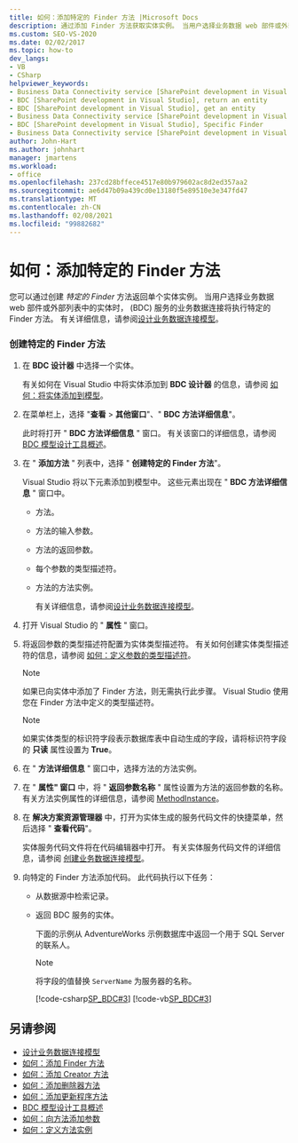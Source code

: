 ```yaml
---
title: 如何：添加特定的 Finder 方法 |Microsoft Docs
description: 通过添加 Finder 方法获取实体实例。 当用户选择业务数据 web 部件或外部列表中的实体时，BDC 服务将调用方法。
ms.custom: SEO-VS-2020
ms.date: 02/02/2017
ms.topic: how-to
dev_langs:
- VB
- CSharp
helpviewer_keywords:
- Business Data Connectivity service [SharePoint development in Visual Studio], Specific Finder
- BDC [SharePoint development in Visual Studio], return an entity
- BDC [SharePoint development in Visual Studio], get an entity
- Business Data Connectivity service [SharePoint development in Visual Studio], return an entity
- BDC [SharePoint development in Visual Studio], Specific Finder
- Business Data Connectivity service [SharePoint development in Visual Studio], get an entity
author: John-Hart
ms.author: johnhart
manager: jmartens
ms.workload:
- office
ms.openlocfilehash: 237cd28bffece4517e80b979602ac8d2ed357aa2
ms.sourcegitcommit: ae6d47b09a439cd0e13180f5e89510e3e347fd47
ms.translationtype: MT
ms.contentlocale: zh-CN
ms.lasthandoff: 02/08/2021
ms.locfileid: "99882682"
---
```

# <a name="how-to-add-a-specific-finder-method"></a>如何：添加特定的 Finder 方法
  您可以通过创建 *特定的 Finder* 方法返回单个实体实例。 当用户选择业务数据 web 部件或外部列表中的实体时， (BDC) 服务的业务数据连接将执行特定的 Finder 方法。 有关详细信息，请参阅[设计业务数据连接模型](../sharepoint/designing-a-business-data-connectivity-model.md)。

### <a name="to-create-a-specific-finder-method"></a>创建特定的 Finder 方法

1. 在 **BDC 设计器** 中选择一个实体。

    有关如何在 Visual Studio 中将实体添加到 **BDC 设计器** 的信息，请参阅 [如何：将实体添加到模型](../sharepoint/how-to-add-an-entity-to-a-model.md)。

2. 在菜单栏上，选择 "**查看**  >  **其他窗口**"、" **BDC 方法详细信息**"。

    此时将打开 " **BDC 方法详细信息** " 窗口。 有关该窗口的详细信息，请参阅 [BDC 模型设计工具概述](../sharepoint/bdc-model-design-tools-overview.md)。

3. 在 " **添加方法** " 列表中，选择 " **创建特定的 Finder 方法**"。

    Visual Studio 将以下元素添加到模型中。 这些元素出现在 " **BDC 方法详细信息** " 窗口中。

   - 方法。

   - 方法的输入参数。

   - 方法的返回参数。

   - 每个参数的类型描述符。

   - 方法的方法实例。

     有关详细信息，请参阅[设计业务数据连接模型](../sharepoint/designing-a-business-data-connectivity-model.md)。

4. 打开 Visual Studio 的 " **属性** " 窗口。

5. 将返回参数的类型描述符配置为实体类型描述符。 有关如何创建实体类型描述符的信息，请参阅 [如何：定义参数的类型描述符](../sharepoint/how-to-define-the-type-descriptor-of-a-parameter.md)。

   > [!NOTE]
   > 如果已向实体中添加了 Finder 方法，则无需执行此步骤。 Visual Studio 使用您在 Finder 方法中定义的类型描述符。

   > [!NOTE]
   > 如果实体类型的标识符字段表示数据库表中自动生成的字段，请将标识符字段的 **只读** 属性设置为 **True**。

6. 在 " **方法详细信息** " 窗口中，选择方法的方法实例。

7. 在 " **属性" 窗口** 中，将 " **返回参数名称** " 属性设置为方法的返回参数的名称。 有关方法实例属性的详细信息，请参阅 [MethodInstance](/previous-versions/office/developer/sharepoint-2010/ee556838(v=office.14))。

8. 在 **解决方案资源管理器** 中，打开为实体生成的服务代码文件的快捷菜单，然后选择 " **查看代码**"。

    实体服务代码文件将在代码编辑器中打开。 有关实体服务代码文件的详细信息，请参阅 [创建业务数据连接模型](../sharepoint/creating-a-business-data-connectivity-model.md)。

9. 向特定的 Finder 方法添加代码。 此代码执行以下任务：

   - 从数据源中检索记录。

   - 返回 BDC 服务的实体。

     下面的示例从 AdventureWorks 示例数据库中返回一个用于 SQL Server 的联系人。

     > [!NOTE]
     > 将字段的值替换 `ServerName` 为服务器的名称。

     [!code-csharp[SP_BDC#3](../sharepoint/codesnippet/CSharp/SP_BDC/bdcmodel1/contactservice.cs#3)]
     [!code-vb[SP_BDC#3](../sharepoint/codesnippet/VisualBasic/sp_bdc/bdcmodel1/contactservice.vb#3)]

## <a name="see-also"></a>另请参阅
- [设计业务数据连接模型](../sharepoint/designing-a-business-data-connectivity-model.md)
- [如何：添加 Finder 方法](../sharepoint/how-to-add-a-finder-method.md)
- [如何：添加 Creator 方法](../sharepoint/how-to-add-a-creator-method.md)
- [如何：添加删除器方法](../sharepoint/how-to-add-a-deleter-method.md)
- [如何：添加更新程序方法](../sharepoint/how-to-add-an-updater-method.md)
- [BDC 模型设计工具概述](../sharepoint/bdc-model-design-tools-overview.md)
- [如何：向方法添加参数](../sharepoint/how-to-add-a-parameter-to-a-method.md)
- [如何：定义方法实例](../sharepoint/how-to-define-a-method-instance.md)
